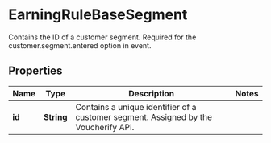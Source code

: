

# EarningRuleBaseSegment

Contains the ID of a customer segment. Required for the customer.segment.entered option in event.

## Properties

| Name | Type | Description | Notes |
|------------ | ------------- | ------------- | -------------|
|**id** | **String** | Contains a unique identifier of a customer segment. Assigned by the Voucherify API. |  |



